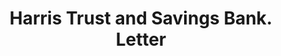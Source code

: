 ---
doi: 10.7916/D8PP0HQR
date_other: '1922'
date_other_textual: '1922'
form: correspondence
genre:
- Letters (correspondence)
name:
- Harris Trust and Savings Bank
object_in_context_url: https://biggert.cul.columbia.edu/items/view/ave_biggert_00200
subject_hierarchical_geographic:
- Chicago, Illinois, United States
subject_name:
- Harris Trust and Savings Bank
title: Harris Trust and Savings Bank. Letter
sort_title: Harris Trust and Savings Bank. Letter
call_number: ave_biggert_00200
coordinates:
- 41.83694444444445,-87.68472222222222
pid: ave_biggert_00200
identifiers: ave_biggert_00200
canvas_id: ldpd:395475
permalink: "/items/ave_biggert_00200/"
layout: iiif-image-page
---